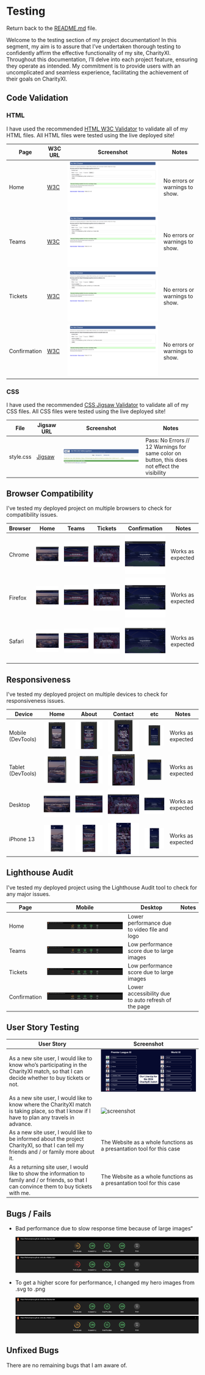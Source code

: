 # Testing

Return back to the [README.md](README.md) file.

Welcome to the testing section of my project documentation! In this segment, my aim is to assure that I’ve undertaken thorough testing to confidently affirm the effective functionality of my site, CharityXI. Throughout this documentation, I’ll delve into each project feature, ensuring they operate as intended. My commitment is to provide users with an uncomplicated and seamless experience, facilitating the achievement of their goals on CharityXI.


## Code Validation

### HTML

I have used the recommended [HTML W3C Validator](https://validator.w3.org) to validate all of my HTML files. All HTML files were tested using the live deployed site!

| Page | W3C URL | Screenshot | Notes |
| --- | --- | --- | --- |
| Home | [W3C](https://validator.w3.org/nu/?doc=https%3A%2F%2Ffirstnamejonas.github.io%2Fcharity-xi%2F) | ![screenshot](documentation/html-validation-home.png) | No errors or warnings to show. |
| Teams | [W3C](https://validator.w3.org/nu/?doc=https%3A%2F%2Ffirstnamejonas.github.io%2Fcharity-xi%2Fteams.html) | ![screenshot](documentation/html-validation-teams.png) | No errors or warnings to show. |
| Tickets | [W3C](https://validator.w3.org/nu/?doc=https%3A%2F%2Ffirstnamejonas.github.io%2Fcharity-xi%2Ftickets.html) | ![screenshot](documentation/html-validation-tickets.png) | No errors or warnings to show. |
| Confirmation | [W3C](https://validator.w3.org/nu/?doc=https%3A%2F%2Ffirstnamejonas.github.io%2Fcharity-xi%2Ftickets.html) | ![screenshot](documentation/html-validation-confirmation.png) | No errors or warnings to show. |

### CSS

I have used the recommended [CSS Jigsaw Validator](https://jigsaw.w3.org/css-validator) to validate all of my CSS files. All CSS files were tested using the live deployed site!

| File | Jigsaw URL | Screenshot | Notes |
| --- | --- | --- | --- |
| style.css | [Jigsaw](https://jigsaw.w3.org/css-validator/validator?uri=https%3A%2F%2Ffirstnamejonas.github.io%2Fcharity-xi%2Findex.html&profile=css3svg&usermedium=all&warning=1&vextwarning=&lang=de#warnings) | ![screenshot](documentation/css-validation-style.png) | Pass: No Errors // 12 Warnings for same color on button, this does not effect the visibility |


## Browser Compatibility

I've tested my deployed project on multiple browsers to check for compatibility issues.

| Browser | Home | Teams | Tickets | Confirmation | Notes |
| --- | --- | --- | --- | --- | --- |
| Chrome | ![screenshot](documentation/21.png) | ![screenshot](documentation/22.png) | ![screenshot](documentation/23.png) | ![screenshot](documentation/24.png) | Works as expected |
| Firefox | ![screenshot](documentation/17.png) | ![screenshot](documentation/18.png) | ![screenshot](documentation/19.png) | ![screenshot](documentation/20.png) | Works as expected |
| Safari | ![screenshot](documentation/13.png) | ![screenshot](documentation/14.png) | ![screenshot](documentation/15.png) | ![screenshot](documentation/16.png) | Works as expected |


## Responsiveness

I've tested my deployed project on multiple devices to check for responsiveness issues.

| Device | Home | About | Contact | etc | Notes |
| --- | --- | --- | --- | --- | --- |
| Mobile (DevTools) | ![screenshot](documentation/5.png) | ![screenshot](documentation/6.png) | ![screenshot](documentation/7.png) | ![screenshot](documentation/8.png) | Works as expected |
| Tablet (DevTools) | ![screenshot](documentation/1.png) | ![screenshot](documentation/2.png) | ![screenshot](documentation/3.png) | ![screenshot](documentation/4.png) | Works as expected |
| Desktop | ![screenshot](documentation/13.png) | ![screenshot](documentation/14.png) | ![screenshot](documentation/15.png) | ![screenshot](documentation/16.png) | Works as expected |
| iPhone 13 | ![screenshot](documentation/9.png) | ![screenshot](documentation/10.png) | ![screenshot](documentation/11.png) | ![screenshot](documentation/12.png) | Works as expected |


## Lighthouse Audit

I've tested my deployed project using the Lighthouse Audit tool to check for any major issues.

| Page | Mobile | Desktop | Notes |
| --- | --- | --- | --- |
| Home | ![screenshot](documentation/lighthouse-home.png) | Lower performance due to video file and logo|
| Teams | ![screenshot](documentation/lighthouse-teams.png) | Low performance score due to large images |
| Tickets | ![screenshot](documentation/lighthouse-tickets.png) | Low performance score due to large images |
| Confirmation | ![screenshot](documentation/lighthouse-confirmation.png) | Lower accessibility due to auto refresh of the page |


## User Story Testing

| User Story | Screenshot |
| --- | --- |
| As a new site user, I would like to know who’s participating in the CharityXI match, so that I can decide whether to buy tickets or not. | ![screenshot](documentation/feature06.png) |
| As a new site user, I would like to know where the CharityXI match is taking place, so that I know if I have to plan any travels in advance. | ![screenshot](documentation/feature05.png) |
| As a new site user, I would like to be informed about the project CharityXI, so that I can tell my friends and / or family more about it. | The Website as a whole functions as a presantation tool for this case |
| As a returning site user, I would like to show the information to family and / or friends, so that I can convince them to buy tickets with me. | The Website as a whole functions as a presantation tool for this case |


## Bugs / Fails

- Bad performance due to slow response time because of large images“

    ![screenshot](documentation/lighthouse-teams.png)
    ![screenshot](documentation/lighthouse-tickets.png)

- To get a higher score for performance, I changed my hero images from .svg to .png

    ![screenshot](documentation/lighthouse-teams-fixed.png)
    ![screenshot](documentation/lighthouse-tickets-fixed.png)


## Unfixed Bugs

There are no remaining bugs that I am aware of.